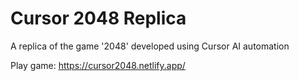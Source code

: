 # Cursor 2048 Replica
A replica of the game '2048' developed using Cursor AI automation 

Play game: https://cursor2048.netlify.app/
